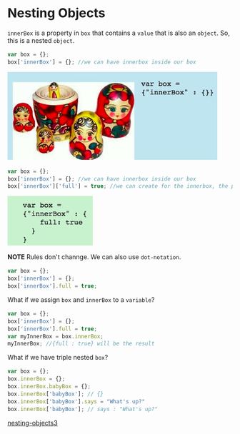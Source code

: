# Nesting Objects

`innerBox` is a property in `box` that contains a `value` that is also an `object`. So, this is a nested `object`.

```js
var box = {};
box['innerBox'] = {}; //we can have innerbox inside our box
```
![nesting-objects1](../nesting-objects1.png) 

```js
var box = {};
box['innerBox'] = {}; //we can have innerbox inside our box
box['innerBox']['full'] = true; //we can create for the innerbox, the property - full : true
```
![nesting-objects2](../nesting-objects2.png) 

**NOTE** Rules don't channge. We can also use `dot-notation`.

```js
var box = {};
box['innerBox'] = {}; 
box['innerBox'].full = true;
```
What if we assign `box` and `innerBox` to a `variable`?

```js
var box = {};
box['innerBox'] = {}; 
box['innerBox'].full = true;
var myInnerBox = box.innerBox;
myInnerBox; //{full : true} will be the result
```
What if we have triple nested `box`?

```js
var box = {};
box.innerBox = {}; 
box.innerBox.babyBox = {};
box.innerBox['babyBox']; // {}
box.innerBox['babyBox'].says = "What's up?" 
box.innerBox['babyBox']; // says : "What's up?" 
```
[nesting-objects3](../nesting-objects3.png) 




